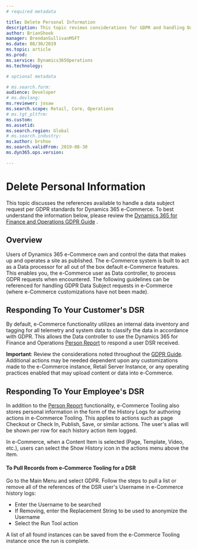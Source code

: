 ```yaml
---
# required metadata

title: Delete Personal Information
description: This topic reviews considerations for GDPR and handling Data Subject Requests within the Dynamics 365 e-Commerce tooling and system.
author: BrianShook
manager: BrendanSullivanMSFT
ms.date: 08/30/2019
ms.topic: article
ms.prod: 
ms.service: Dynamics365Operations
ms.technology: 

# optional metadata

# ms.search.form: 
audience: Developer
# ms.devlang: 
ms.reviewer: josaw
ms.search.scope: Retail, Core, Operations
# ms.tgt_pltfrm: 
ms.custom: 
ms.assetid: 
ms.search.region: Global
# ms.search.industry: 
ms.author: brshoo
ms.search.validFrom: 2019-08-30
ms.dyn365.ops.version: 

---
```


# Delete Personal Information

This topic discusses the references available to handle a data subject request per GDPR standards for Dynamics 365 e-Commerce. To best understand the information below, please review the [Dynamics 365 for Finance and Operations GDPR Guide](https://docs.microsoft.com/en-us/dynamics365/unified-operations/dev-itpro/gdpr/gdpr-guide) . 



## Overview

Users of Dynamics 365 e-Commerce own and control the data that makes up and operates a site as published. The e-Commerce system is built to act as a Data processor for all out of the box default e-Commerce features. This enables you, the e-Commerce user as Data controller, to process GDPR requests when encountered. The following guidelines can be referenced for handling GDPR Data Subject requests in e-Commerce (where e-Commerce customizations have not been made).



## Responding To Your Customer's DSR

By default, e-Commerce functionality utilizes an internal data inventory and tagging for all telemetry and system data to classify the data in accordance with GDPR. This allows the Data controller to use the Dynamics 365 for Finance and Operations [Person Report](https://docs.microsoft.com/en-us/dynamics365/unified-operations/dev-itpro/gdpr/gdpr-guide#the-person-search-report) to respond a user DSR received.

**Important**: Review the considerations noted throughout the [GDPR Guide](https://docs.microsoft.com/en-us/dynamics365/unified-operations/dev-itpro/gdpr/gdpr-guide). Additional actions may be needed dependent upon any customizations made to the e-Commerce instance, Retail Server Instance, or any operating practices enabled that may upload content or data into e-Commerce.



## Responding To Your Employee's DSR

In addition to the [Person Report](https://docs.microsoft.com/en-us/dynamics365/unified-operations/dev-itpro/gdpr/gdpr-guide#the-person-search-report) functionality, e-Commerce Tooling also stores personal information in the form of the History Logs for authoring actions in e-Commerce Tooling.  This applies to actions such as page Checkout or Check In, Publish, Save, or similar actions. The user's alias will be shown per row for each history action item logged.  

In e-Commerce, when a Content Item is selected (Page, Template, Video, etc.), users can select the Show History icon in the actions menu above the item.

#### To Pull Records from e-Commerce Tooling for a DSR

Go to the Main Menu and select GDPR. Follow the steps to pull a list or remove all of the references of the DSR user's Username in e-Commerce history logs:

- Enter the Username to be searched
- If Removing, enter the Replacement String to be used to anonymize the Username
- Select the Run Tool action

A list of all found instances can be saved from the e-Commerce Tooling instance once the run is complete.

